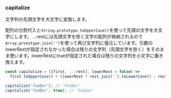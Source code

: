 ### capitalize


文字列の先頭文字を大文字に変換します。

配列の分割代入と`String.prototype.toUpperCase()`を使って先頭の文字を大文字にします。 ...restには先頭文字を除く文字の配列が格納されるので`Array.prototype.join('')`を使って再び文字列に復元しています。引数のlowerRestが指定されなかった場合は残りの文字列（先頭文字を除く）をそのまま使います。lowerRestにtrueが指定された場合は残りの文字列を小文字に置き換えます。

```js
const capitalize = ([first, ...rest], lowerRest = false) =>
  first.toUpperCase() + (lowerRest ? rest.join('').toLowerCase() : rest.join(''));
```

```js
capitalize('fooBar'); // 'FooBar'
capitalize('fooBar', true); // 'Foobar'
```
